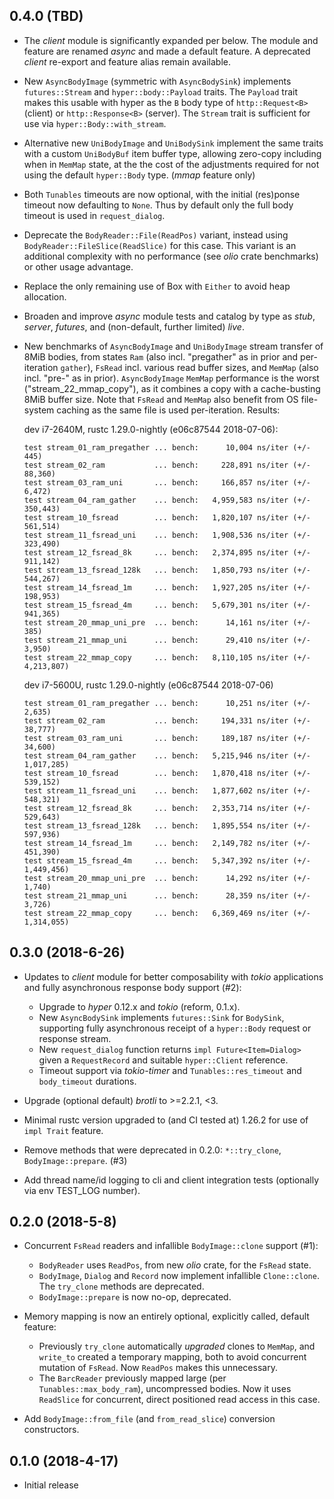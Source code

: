 ## 0.4.0 (TBD)

* The _client_ module is significantly expanded per below. The module and
  feature are renamed _async_ and made a default feature.  A deprecated
  _client_ re-export and feature alias remain available.

* New `AsyncBodyImage` (symmetric with `AsyncBodySink`) implements
 `futures::Stream` and `hyper::body::Payload` traits. The `Payload` trait
 makes this usable with hyper as the `B` body type of `http::Request<B>`
 (client) or `http::Response<B>` (server). The `Stream` trait is sufficient
 for use via `hyper::Body::with_stream`.

* Alternative new `UniBodyImage` and `UniBodySink` implement the same
  traits with a custom `UniBodyBuf` item buffer type, allowing zero-copy
  including when in `MemMap` state, at the the cost of the adjustments
  required for not using the default `hyper::Body` type. (*mmap* feature
  only)

* Both `Tunables` timeouts are now optional, with the initial
  (res)ponse timeout now defaulting to `None`. Thus by default only
  the full body timeout is used in `request_dialog`.

* Deprecate the `BodyReader::File(ReadPos)` variant, instead using
  `BodyReader::FileSlice(ReadSlice)` for this case. This variant is an
  additional complexity with no performance (see _olio_ crate benchmarks)
  or other usage advantage.

* Replace the only remaining use of Box<Future> with `Either` to avoid
  heap allocation.

* Broaden and improve _async_ module tests and catalog by type as _stub_,
  _server_, _futures_, and (non-default, further limited) _live_.

* New benchmarks of `AsyncBodyImage` and `UniBodyImage` stream transfer of
  8MiB bodies, from states `Ram` (also incl. "pregather" as in prior and
  per-iteration `gather`), `FsRead` incl. various read buffer sizes, and
  `MemMap` (also incl. "pre-" as in prior). `AsyncBodyImage` `MemMap`
  performance is the worst ("stream_22_mmap_copy"), as it combines a copy
  with a cache-busting 8MiB buffer size.  Note that `FsRead` and `MemMap`
  also benefit from OS file-system caching as the same file is used
  per-iteration. Results:

   dev i7-2640M, rustc 1.29.0-nightly (e06c87544 2018-07-06):
   ```text
   test stream_01_ram_pregather ... bench:      10,004 ns/iter (+/- 445)
   test stream_02_ram           ... bench:     228,891 ns/iter (+/- 88,360)
   test stream_03_ram_uni       ... bench:     166,857 ns/iter (+/- 6,472)
   test stream_04_ram_gather    ... bench:   4,959,583 ns/iter (+/- 350,443)
   test stream_10_fsread        ... bench:   1,820,107 ns/iter (+/- 561,514)
   test stream_11_fsread_uni    ... bench:   1,908,536 ns/iter (+/- 323,490)
   test stream_12_fsread_8k     ... bench:   2,374,895 ns/iter (+/- 911,142)
   test stream_13_fsread_128k   ... bench:   1,850,793 ns/iter (+/- 544,267)
   test stream_14_fsread_1m     ... bench:   1,927,205 ns/iter (+/- 198,953)
   test stream_15_fsread_4m     ... bench:   5,679,301 ns/iter (+/- 941,365)
   test stream_20_mmap_uni_pre  ... bench:      14,161 ns/iter (+/- 385)
   test stream_21_mmap_uni      ... bench:      29,410 ns/iter (+/- 3,950)
   test stream_22_mmap_copy     ... bench:   8,110,105 ns/iter (+/- 4,213,807)
   ```

   dev i7-5600U, rustc 1.29.0-nightly (e06c87544 2018-07-06)
   ```text
   test stream_01_ram_pregather ... bench:      10,251 ns/iter (+/- 2,635)
   test stream_02_ram           ... bench:     194,331 ns/iter (+/- 38,777)
   test stream_03_ram_uni       ... bench:     189,187 ns/iter (+/- 34,600)
   test stream_04_ram_gather    ... bench:   5,215,946 ns/iter (+/- 1,017,285)
   test stream_10_fsread        ... bench:   1,870,418 ns/iter (+/- 539,152)
   test stream_11_fsread_uni    ... bench:   1,877,602 ns/iter (+/- 548,321)
   test stream_12_fsread_8k     ... bench:   2,353,714 ns/iter (+/- 529,643)
   test stream_13_fsread_128k   ... bench:   1,895,554 ns/iter (+/- 597,936)
   test stream_14_fsread_1m     ... bench:   2,149,782 ns/iter (+/- 451,390)
   test stream_15_fsread_4m     ... bench:   5,347,392 ns/iter (+/- 1,449,456)
   test stream_20_mmap_uni_pre  ... bench:      14,292 ns/iter (+/- 1,740)
   test stream_21_mmap_uni      ... bench:      28,359 ns/iter (+/- 3,726)
   test stream_22_mmap_copy     ... bench:   6,369,469 ns/iter (+/- 1,314,055)
   ```

## 0.3.0 (2018-6-26)
* Updates to _client_ module for better composability with _tokio_
  applications and fully asynchronous response body support (#2):
  * Upgrade to _hyper_ 0.12.x and _tokio_ (reform, 0.1.x).
  * New `AsyncBodySink` implements `futures::Sink` for `BodySink`,
    supporting fully asynchronous receipt of a `hyper::Body` request
    or response stream.
  * New `request_dialog` function returns `impl Future<Item=Dialog>`
    given a `RequestRecord` and suitable `hyper::Client` reference.
  * Timeout support via _tokio-timer_ and `Tunables::res_timeout` and
    `body_timeout` durations.

* Upgrade (optional default) _brotli_ to >=2.2.1, <3.

* Minimal rustc version upgraded to (and CI tested at) 1.26.2 for use
  of `impl Trait` feature.

* Remove methods that were deprecated in 0.2.0: `*::try_clone`,
  `BodyImage::prepare`. (#3)

* Add thread name/id logging to cli and client integration tests
  (optionally via env TEST_LOG number).

## 0.2.0 (2018-5-8)
* Concurrent `FsRead` readers and infallible `BodyImage::clone`
  support (#1):
  * `BodyReader` uses `ReadPos`, from new _olio_ crate, for the
    `FsRead` state.
  * `BodyImage`, `Dialog` and `Record` now implement infallible
    `Clone::clone`. The `try_clone` methods are deprecated.
  * `BodyImage::prepare` is now no-op, deprecated.

* Memory mapping is now an entirely optional, explicitly called,
  default feature:
  * Previously `try_clone` automatically _upgraded_ clones to `MemMap`,
    and `write_to` created a temporary mapping, both to avoid
    concurrent mutation of `FsRead`. Now `ReadPos` makes this
    unnecessary.
  * The `BarcReader` previously mapped large (per
    `Tunables::max_body_ram`), uncompressed bodies. Now it uses
    `ReadSlice` for concurrent, direct positioned read access in this
    case.

* Add `BodyImage::from_file` (and `from_read_slice`) conversion
  constructors.

## 0.1.0 (2018-4-17)
* Initial release
